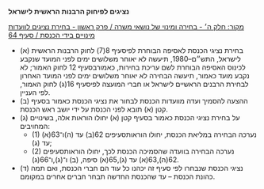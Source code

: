 **נציגים לפיחוק הרבנות הראשית לישראל**

[מקור: חלק ה׳ - בחירה ומינוי של נושאי משרה / פרק ראשון - בחירת נציגים לוועדות מינויים בידי הכנסת / סעיף 64](https://he.wikisource.org/wiki/תקנון_הכנסת#סעיף_64)

 * (א) בחירת נציגי הכנסת לאסיפה הבוחרת לפיסעיף 8(7) לחוק הרבנות הראשית לישראל, התש״ם–1980, תיעשה לא יאוחר משלושים ימים לפני המועד שנקבע לכינוס האסיפה הבוחרת לשם עריכת בחירות, כאמורבסעיף 12 לחוק האמור; לא נקבע מועד כאמור, תיעשה הבחירה לא יאוחר משלושים ימים לפני המועד האחרון לבחירת הרבנים הראשיים לישראל או חברי המועצה לפיסעיף 16(ג) לחוק האמור, לפי העניין.
 * (ב) ההצעה להסמיך ועדה מוועדות הכנסת לבחור את נציגי הכנסת כאמור בסעיף קטן (א) תובא לפני הכנסת על ידי יושב ראש הכנסת.
 * (ג) על בחירת נציגי הכנסת כאמור בסעיף קטן (א) יחולו הוראות אלה, בשינויים המחויבים:
   * (1) נערכה הבחירה במליאת הכנסת, יחולו הוראותסעיפים 62(ב) עד (ה)ו־63(א) עד (ג);
   * (2) נערכה הבחירה בוועדה שהסמיכה הכנסת לכך, יחולו הוראותסעיפים 62(ה),63(א) עד (ג),65(א) סיפה, (ב) ו־(ג),ו־66(ג).
 * (ד) נציגי הכנסת שנבחרו לפי סעיף זה יכהנו כל עוד הם חברי הכנסת, ואם תמה כהונת הכנסת – עד שהכנסת החדשה תבחר חברים אחרים במקומם.